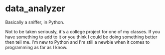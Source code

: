 # data_analyzer
Basically a sniffer, in Python.

Not to be taken seriously, it's a college project for one of my classes. If you have something to add to it or you think I could be doing something better then tell me. I'm new to Python and I'm still a newbie when it comes to programming as far as I know.
